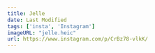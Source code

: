 ```yaml
---
title: Jelle
date: Last Modified
tags: ['insta', 'Instagram']
imageURL: "jelle.heic"
url: https://www.instagram.com/p/CrBz78-vlkK/
---
```

